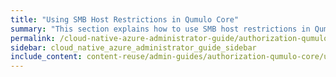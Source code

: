 ```yaml
---
title: "Using SMB Host Restrictions in Qumulo Core"
summary: "This section explains how to use SMB host restrictions in Qumulo Core to provide fine-grained control of access to SMB shares, based on client IP address ranges."
permalink: /cloud-native-azure-administrator-guide/authorization-qumulo-core/using-smb-host-restrictions.html
sidebar: cloud_native_azure_administrator_guide_sidebar
include_content: content-reuse/admin-guides/authorization-qumulo-core/using-smb-host-restrictions.md
---
```

